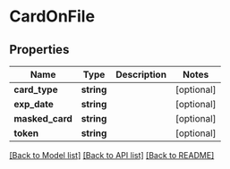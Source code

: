 # CardOnFile

## Properties
Name | Type | Description | Notes
------------ | ------------- | ------------- | -------------
**card_type** | **string** |  | [optional] 
**exp_date** | **string** |  | [optional] 
**masked_card** | **string** |  | [optional] 
**token** | **string** |  | [optional] 

[[Back to Model list]](../README.md#documentation-for-models) [[Back to API list]](../README.md#documentation-for-api-endpoints) [[Back to README]](../README.md)


